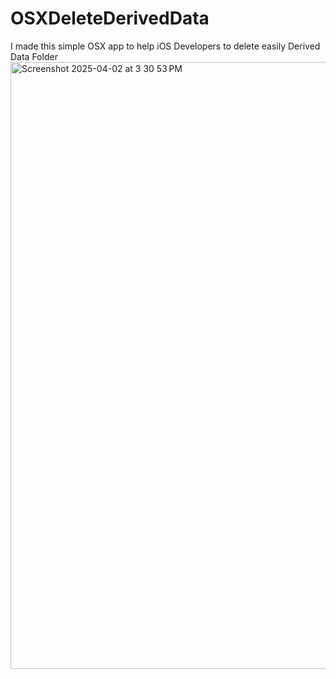 # OSXDeleteDerivedData
I made this simple OSX app to help iOS Developers to delete easily Derived Data Folder
<img width="971" alt="Screenshot 2025-04-02 at 3 30 53 PM" src="https://github.com/user-attachments/assets/22228be0-fe69-40c0-973b-9eebb49c6580" />
